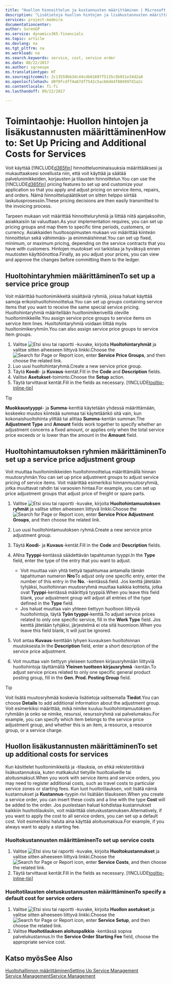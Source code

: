 ```yaml
---
title: "Huollon hinnoittelun ja kustannusten määrittäminen | Microsoft Docs"
description: "Lisätietoja huollon hintojen ja lisäkustannusten määrittämisestä."
services: project-madeira
documentationcenter: 
author: SorenGP
ms.service: dynamics365-financials
ms.topic: article
ms.devlang: na
ms.tgt_pltfrm: na
ms.workload: na
ms.search.keywords: service, cost, service order
ms.date: 08/22/2017
ms.author: sgroespe
ms.translationtype: HT
ms.sourcegitcommit: 2c13559bb3dc44cdb61697f5135c5b931e34d2a8
ms.openlocfilehash: d0f0fcdff4a67df7542c5acb6d44f804997d1a2c
ms.contentlocale: fi-fi
ms.lasthandoff: 09/22/2017

---
```


# <a name="how-to-set-up-pricing-and-additional-costs-for-services"></a><span data-ttu-id="e5b1e-103">Toimintaohje: Huollon hintojen ja lisäkustannusten määrittäminen</span><span class="sxs-lookup"><span data-stu-id="e5b1e-103">How to: Set Up Pricing and Additional Costs for Services</span></span>
<span data-ttu-id="e5b1e-104">Voit käyttää [!INCLUDE[d365fin](includes/d365fin_md.md)] hinnoitteluominaisuuksia määrittääksesi ja mukauttaaksesi sovellusta niin, että voit käyttää ja säätää palvelunimikkeiden, korjausten ja tilausten hinnoittelun.</span><span class="sxs-lookup"><span data-stu-id="e5b1e-104">You can use the [!INCLUDE[d365fin](includes/d365fin_md.md)] pricing features to set up and customize your application so that you apply and adjust pricing on service items, repairs, and orders.</span></span> <span data-ttu-id="e5b1e-105">Nämä hinnoittelupäätökset on sitten helppo siirtää laskutusprosessiin.</span><span class="sxs-lookup"><span data-stu-id="e5b1e-105">These pricing decisions are then easily transmitted to the invoicing process.</span></span>  
  
<span data-ttu-id="e5b1e-106">Tarpeen mukaan voit määrittää hinnoitteluryhmiä ja liittää niitä ajanjaksoihin, asiakkaisiin tai valuuttaan.</span><span class="sxs-lookup"><span data-stu-id="e5b1e-106">As your implementation requires, you can set up pricing groups and map them to specific time periods, customers, or currency.</span></span> <span data-ttu-id="e5b1e-107">Asiakkaiden huoltosopimusten mukaan voi määrittää kiinteän hinnoittelun sekä vähimmäis- ja enimmäishinnat.</span><span class="sxs-lookup"><span data-stu-id="e5b1e-107">You can set up fixed, minimum, or maximum pricing, depending on the service contracts that you have with customers.</span></span> <span data-ttu-id="e5b1e-108">Hintojen muutokset voi tarkistaa ja hyväksyä ennen muutosten käyttöönottoa.</span><span class="sxs-lookup"><span data-stu-id="e5b1e-108">Finally, as you adjust your prices, you can view and approve the changes before committing them to the ledger.</span></span>  

## <a name="to-set-up-a-service-price-group"></a><span data-ttu-id="e5b1e-109">Huoltohintaryhmien määrittäminen</span><span class="sxs-lookup"><span data-stu-id="e5b1e-109">To set up a service price group</span></span>
<span data-ttu-id="e5b1e-110">Voit määrittää huoltonimikkeitä sisältäviä ryhmiä, joissa haluat käyttää samoja erikoishuoltohinnoittelua.</span><span class="sxs-lookup"><span data-stu-id="e5b1e-110">You can set up groups containing service items that you want to receive the same special service pricing.</span></span> <span data-ttu-id="e5b1e-111">Huoltohintaryhmiä määritellään huoltonimikeriveillä oleville huoltonimikkeille.</span><span class="sxs-lookup"><span data-stu-id="e5b1e-111">You assign service price groups to service items on service item lines.</span></span> <span data-ttu-id="e5b1e-112">Huoltohintaryhmiä voidaan liittää myös huoltonimikeryhmiin.</span><span class="sxs-lookup"><span data-stu-id="e5b1e-112">You can also assign service price groups to service item groups.</span></span>  

1. <span data-ttu-id="e5b1e-113">Valitse ![Etsi sivu tai raportti](media/ui-search/search_small.png "Etsi sivu tai raportti -kuvake") -kuvake, kirjoita **Huoltohintaryhmät** ja valitse sitten aiheeseen liittyvä linkki.</span><span class="sxs-lookup"><span data-stu-id="e5b1e-113">Choose the ![Search for Page or Report](media/ui-search/search_small.png "Search for Page or Report icon") icon, enter **Service Price Groups**, and then choose the related link.</span></span>  
2. <span data-ttu-id="e5b1e-114">Luo uusi huoltohintaryhmä.</span><span class="sxs-lookup"><span data-stu-id="e5b1e-114">Create a new service price group.</span></span>  
3. <span data-ttu-id="e5b1e-115">Täytä **Koodi**- ja **Kuvaus**-kentät.</span><span class="sxs-lookup"><span data-stu-id="e5b1e-115">Fill in the **Code** and **Description** fields.</span></span>  
4. <span data-ttu-id="e5b1e-116">Valitse **Asetukset**-toiminto.</span><span class="sxs-lookup"><span data-stu-id="e5b1e-116">Choose the **Setup** action.</span></span>  
2. <span data-ttu-id="e5b1e-117">Täytä tarvittavat kentät.</span><span class="sxs-lookup"><span data-stu-id="e5b1e-117">Fill in the fields as necessary.</span></span> [!INCLUDE[tooltip-inline-tip](includes/tooltip-inline-tip_md.md)]  

 > [!Tip]
 > <span data-ttu-id="e5b1e-118">**Muokkaustyyppi**- ja **Summa**-kenttiä käytetään yhdessä määrittämään, koskeeko muutos kiinteää summaa tai käytetäänkö sitä vain, kun kokonaishuoltohinta ylittää tai alittaa **Summa**-kentän summan.</span><span class="sxs-lookup"><span data-stu-id="e5b1e-118">The **Adjustment Type** and **Amount** fields work together to specify whether an adjustment concerns a fixed amount, or applies only when the total service price exceeds or is lower than the amount in the **Amount** field.</span></span>  

## <a name="to-set-up-a-service-price-adjustment-group"></a><span data-ttu-id="e5b1e-119">Huoltohintamuutoksen ryhmien määrittäminen</span><span class="sxs-lookup"><span data-stu-id="e5b1e-119">To set up a service price adjustment group</span></span>  
<span data-ttu-id="e5b1e-120">Voit muuttaa huoltonimikkeiden huoltohinnoittelua määrittämällä hinnan muutosryhmän.</span><span class="sxs-lookup"><span data-stu-id="e5b1e-120">You can set up price adjustment groups to adjust service pricing of service items.</span></span> <span data-ttu-id="e5b1e-121">Voit määrittää esimerkiksi hinnanmuutosryhmiä, jotka muuttavat rahdin tai varaosien hintaa.</span><span class="sxs-lookup"><span data-stu-id="e5b1e-121">For example, you can set up price adjustment groups that adjust price of freight or spare parts.</span></span>  
  
1. <span data-ttu-id="e5b1e-122">Valitse ![Etsi sivu tai raportti](media/ui-search/search_small.png "Etsi sivu tai raportti -kuvake") -kuvake, kirjoita **Huoltohintamuutoksen ryhmät** ja valitse sitten aiheeseen liittyvä linkki.</span><span class="sxs-lookup"><span data-stu-id="e5b1e-122">Choose the ![Search for Page or Report](media/ui-search/search_small.png "Search for Page or Report icon") icon, enter **Service Price Adjustment Groups**, and then choose the related link.</span></span>  
2. <span data-ttu-id="e5b1e-123">Luo uusi huoltohintamuutoksen ryhmä.</span><span class="sxs-lookup"><span data-stu-id="e5b1e-123">Create a new service price adjustment group.</span></span>  
3. <span data-ttu-id="e5b1e-124">Täytä **Koodi**- ja **Kuvaus**-kentät.</span><span class="sxs-lookup"><span data-stu-id="e5b1e-124">Fill in the **Code** and **Description** fields.</span></span>  
4. <span data-ttu-id="e5b1e-125">ANna **Tyyppi**-kentässä säädettävän tapahtuman tyyppi.</span><span class="sxs-lookup"><span data-stu-id="e5b1e-125">In the **Type** field, enter the type of the entry that you want to adjust.</span></span>  
  
    * <span data-ttu-id="e5b1e-126">Voit muuttaa vain yhtä tiettyä tapahtumaa antamalla tämän tapahtuman numeron **Nro**</span><span class="sxs-lookup"><span data-stu-id="e5b1e-126">To adjust only one specific entry, enter the number of this entry in the **No.**</span></span> <span data-ttu-id="e5b1e-127">-kentässä.</span><span class="sxs-lookup"><span data-stu-id="e5b1e-127">field.</span></span> <span data-ttu-id="e5b1e-128">Jos kenttä jätetään tyhjäksi, huoltohinnan muutosryhmä muuttaa kaikkia kohteita, jotka ovat **Tyyppi**-kentässä määrittyä tyyppiä.</span><span class="sxs-lookup"><span data-stu-id="e5b1e-128">When you leave this field blank, your adjustment group will adjust all entries of the type defined in the **Type** field.</span></span>  
    * <span data-ttu-id="e5b1e-129">Jos haluat muuttaa vain yhteen tiettyyn huoltoon liittyviä huoltohintoja, täytä **Työn tyyppi**-kenttä.</span><span class="sxs-lookup"><span data-stu-id="e5b1e-129">To adjust service prices related to only one specific service, fill in the **Work Type** field.</span></span> <span data-ttu-id="e5b1e-130">Jos kenttä jätetään tyhjäksi, järjestelmä ei ota sitä huomioon.</span><span class="sxs-lookup"><span data-stu-id="e5b1e-130">When you leave this field blank, it will just be ignored.</span></span>  
  
5. <span data-ttu-id="e5b1e-131">Voit antaa **Kuvaus**-kenttään lyhyen kuvauksen huoltohinnan muutoksesta.</span><span class="sxs-lookup"><span data-stu-id="e5b1e-131">In the **Description** field, enter a short description of the service price adjustment.</span></span>  
6. <span data-ttu-id="e5b1e-132">Voit muuttaa vain tiettyyn yleiseen tuotteen kirjausryhmään liittyviä huoltohintoja täyttämällä **Yleinen tuotteen kirjausryhmä** -kentän.</span><span class="sxs-lookup"><span data-stu-id="e5b1e-132">To adjust service prices related to only one specific general product posting group, fill in the **Gen. Prod. Posting Group** field.</span></span>

> [!Tip]
> <span data-ttu-id="e5b1e-133">Voit lisätä muutosryhmää koskevia lisätietoja valitsemalla **Tiedot**.</span><span class="sxs-lookup"><span data-stu-id="e5b1e-133">You can choose **Details** to add additional information about the adjustment group.</span></span> <span data-ttu-id="e5b1e-134">Voit esimerkiksi määrittää, mikä nimike kuuluu huoltohintamuutoksen ryhmään ja onko se nimike, resurssi, resurssiryhmä vai palvelumaksu.</span><span class="sxs-lookup"><span data-stu-id="e5b1e-134">For example, you can specify which item belongs to the service price adjustment group, and whether this is an item, a resource, a resource group, or a service charge.</span></span>  

## <a name="to-set-up-additional-costs-for-services"></a><span data-ttu-id="e5b1e-135">Huollon lisäkustannusten määrittäminen</span><span class="sxs-lookup"><span data-stu-id="e5b1e-135">To set up additional costs for services</span></span>
<span data-ttu-id="e5b1e-136">Kun käsittelet huoltonimikkeitä ja -tilauksia, on ehkä rekisteröitävä lisäkustannuksia, kuten matkakulut tietyille huoltoalueille tai aloitusmaksut.</span><span class="sxs-lookup"><span data-stu-id="e5b1e-136">When you work with service items and service orders, you may need to register additional costs, such as travel costs to particular service zones or starting fees.</span></span> <span data-ttu-id="e5b1e-137">Kun luot huoltotilauksen, voit lisätä nämä kustannukset ja **Kustannus**-tyypin rivi lisätään tilaukseen.</span><span class="sxs-lookup"><span data-stu-id="e5b1e-137">When you create a service order, you can insert these costs and a line with the type **Cost** will be added to the order.</span></span> <span data-ttu-id="e5b1e-138">Jos puolestaan haluat kohdistaa kustannukset kaikkiin huoltotilauksiin, voit määrittää oletuskustannuksen.</span><span class="sxs-lookup"><span data-stu-id="e5b1e-138">Alternatively, if you want to apply the cost to all service orders, you can set up a default cost.</span></span> <span data-ttu-id="e5b1e-139">Voit esimerkiksi haluta aina käyttää aloitusmaksua.</span><span class="sxs-lookup"><span data-stu-id="e5b1e-139">For example, if you always want to apply a starting fee.</span></span>
  
### <a name="to-set-up-service-costs"></a><span data-ttu-id="e5b1e-140">Huoltokustannusten määrittäminen</span><span class="sxs-lookup"><span data-stu-id="e5b1e-140">To set up service costs</span></span>
1. <span data-ttu-id="e5b1e-141">Valitse ![Etsi sivu tai raportti](media/ui-search/search_small.png "Etsi sivu tai raportti -kuvake") -kuvake, kirjoita **Huoltokustannukset** ja valitse sitten aiheeseen liittyvä linkki.</span><span class="sxs-lookup"><span data-stu-id="e5b1e-141">Choose the ![Search for Page or Report](media/ui-search/search_small.png "Search for Page or Report icon") icon, enter **Service Costs**, and then choose the related link.</span></span> 
2. <span data-ttu-id="e5b1e-142">Täytä tarvittavat kentät.</span><span class="sxs-lookup"><span data-stu-id="e5b1e-142">Fill in the fields as necessary.</span></span> [!INCLUDE[tooltip-inline-tip](includes/tooltip-inline-tip_md.md)]  

### <a name="to-specify-a-default-cost-for-service-orders"></a><span data-ttu-id="e5b1e-143">Huoltotilausten oletuskustannusten määrittäminen</span><span class="sxs-lookup"><span data-stu-id="e5b1e-143">To specify a default cost for service orders</span></span>
1. <span data-ttu-id="e5b1e-144">Valitse ![Etsi sivu tai raportti](media/ui-search/search_small.png "Etsi sivu tai raportti -kuvake") -kuvake, kirjoita **Huollon asetukset** ja valitse sitten aiheeseen liittyvä linkki.</span><span class="sxs-lookup"><span data-stu-id="e5b1e-144">Choose the ![Search for Page or Report](media/ui-search/search_small.png "Search for Page or Report icon") icon, enter **Service Setup**, and then choose the related link.</span></span> 
2. <span data-ttu-id="e5b1e-145">Valitse **Huoltotilauksen aloituspalkkio** -kentässä sopiva palvelukustannus.</span><span class="sxs-lookup"><span data-stu-id="e5b1e-145">In the **Service Order Starting Fee** field, choose the appropriate service cost.</span></span>

## <a name="see-also"></a><span data-ttu-id="e5b1e-146">Katso myös</span><span class="sxs-lookup"><span data-stu-id="e5b1e-146">See Also</span></span>
[<span data-ttu-id="e5b1e-147">Huoltohallinnon määrittäminen</span><span class="sxs-lookup"><span data-stu-id="e5b1e-147">Setting Up Service Management</span></span>](service-setup-service.md)  
[<span data-ttu-id="e5b1e-148">Service Management</span><span class="sxs-lookup"><span data-stu-id="e5b1e-148">Service Management</span></span>](service-service.md)  

